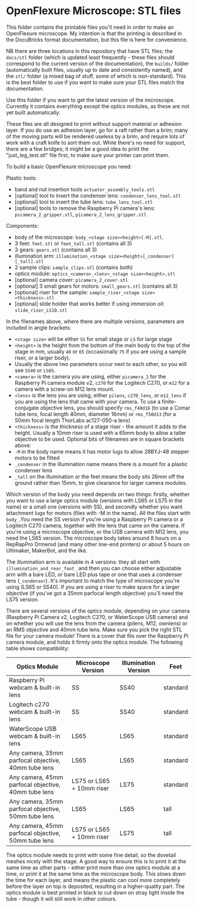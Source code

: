 OpenFlexure Microscope: STL files
=================================

This folder contains the printable files you'll need in order to make an
OpenFlexure microscope.  My intention is that the printing is described in
the DocuBricks format documentation, but this file is here for convenience.

NB there are three locations in this repository that have STL files; the ``docs/stl`` folder (which is updated least frequently - these files should correspond to the current version of the documentation), the ``builds/`` folder (automatically built files, usually up to date and consistently named), and the ``stl/`` folder (a mixed bag of stuff, some of which is non-standard).  This is the best folder to use if you want to make sure your STL files match the documentation.

Use this folder if you want to get the latest version of the microscope.  Currently it contains everything except the optics modules, as these are not yet built automatically.

These files are all designed to print without support material or adhesion layer.  If you do use an adhesion layer, go for a raft rather than a brim; many of the moving parts will be rendered useless by a brim, and require lots of work with a craft knife to sort them out.  While there's no need for support, there are a few bridges; it might be a good idea to print the "just_leg_test.stl" file first, to make sure your printer can print them.

To build a basic OpenFlexure microscope you need:

Plastic tools:
* band and nut insertion tools ``actuator_assembly_tools.stl``
* [optional] tool to insert the condenser lens: ``condenser_lens_tool.stl``
* [optional] tool to insert the tube lens: ``tube_lens_tool.stl``
* [optional] tools to remove the Raspberry Pi camera's lens: ``picamera_2_gripper.stl``, ``picamera_2_lens_gripper.stl``

Components:
* body of the microscope: ``body_<stage size><height>[-M].stl``.
* 3 feet: ``feet.stl`` or ``feet_tall.stl`` (contains all 3)
* 3 gears: ``gears.stl`` (contains all 3)
* illumination arm: ``illumination_<stage size><height>[_condenser][_tall].stl``
* 2 sample clips: ``sample_clips.stl`` (contains both)
* optics module: ``optics_<camera>_<lens>_<stage size><height>.stl``
* [optional] camera cover: ``picamera_2_cover.stl``
* [optional] 3 small gears for motors: ``small_gears.stl`` (contains all 3)
* [optional] riser for the sample: ``sample_riser_<stage size><thickness>.stl``
* [optional] slide holder that works better if using immersion oil: ``slide_riser_LS10.stl``

In the filenames above, where there are multiple versions, parameters are included in angle brackets:
* ``<stage size>`` will be either ``SS`` for small stage or ``LS`` for large stage
* ``<height>`` is the height from the bottom of the main body to the top of the stage in mm, usually ``40`` or ``65`` (occasionally ``75`` if you are using a sample riser, or a larger body).
* Usually the above two parameters occur next to each other, so you will see ``SS40`` or ``LS65``.
* ``<camera>`` is the camera you are using, either ``picamera_2`` for the Raspberry Pi camera module v2, ``c270`` for the Logitech C270, or ``m12`` for a camera with a screw-on M12 lens mount.
* ``<lens>`` is the lens you are using, either ``pilens``, ``c270_lens``, or ``m12_lens`` if you are using the lens that came with your camera.  To use a finite-conjugate objective lens, you should specify ``rms_f40d16`` (to use a Comar tube lens, focal length 40mm, diameter 16mm) or ``rms_f50d13`` (for a 50mm focal length ThorLabs ac127-050-a lens)
* ``<thickness>`` is the thickness of a stage riser - the amount it adds to the height.  Usually a 10mm riser is used with a 65mm body to allow a taller objective to be used.
Optional bits of filenames are in square brackets above:
* ``-M`` in the body name means it has motor lugs to allow 28BYJ-48 stepper motors to be fitted
* ``_condenser`` in the illumination name means there is a mount for a plastic condenser lens
* ``_tall`` on the illumination or the feet means the body sits 26mm off the ground rather than 15mm, to give clearance for larger camera modules.

Which version of the body you need depends on two things: firstly, whether you want to use a large optics module (versions with LS65 or LS75 in the name) or a small one (versions with SS), and secondly whether you want attachment lugs for motors (files with -M in the name).  All the files start with `body_`.You need the SS version if you're using a Raspberry Pi camera or a Logitech C270 camera, together with the lens that came on the camera.  If you're using a microscope objective, or the USB camera with M12 lens, you need the LS65 version.  The microscope body takes around 8 hours on a RepRapPro Ormerod (and many other low-end printers) or about 5 hours on Ultimaker, MakerBot, and the like.  

The illumination arm is available in 4 versions: they all start with `illumination_and_rear_foot_` and then you can choose either adjustable arm with a bare LED, or bare LED plus tape or one that uses a condenser lens (`_condenser`).  It's important to match the type of microscope you're using (LS65 or SS40).  If you are using a riser to make space for a larger objective (if you've got a 35mm parfocal length objective) you'll need the LS75 version.

There are several versions of the optics module, depending on your camera (Raspberry Pi Camera v2, Logitech C270, or WaterScope USB camera) and on whether you will use the lens from the camera (pilens, M12, ownlens) or an RMS objective and 40mm tube lens.  Make sure you pick the right STL file for your camera module!  There is a cover that fits over the Raspberry Pi camera module, and holds it firmly onto the optics module.  The following table shows compatibility:

| Optics Module | Microscope Version | Illumination Version | Feet |
|---------------|--------------------|----------------------|------|
| Raspberry Pi webcam & built-in lens | SS | SS40 | standard |
| Logitech c270 webcam & built-in lens | SS | SS40 | standard |
| WaterScope USB webcam & built-in lens | LS65 | LS65 | standard |
| Any camera, 35mm parfocal objective, 40mm tube lens | LS65 | LS65 | standard |
| Any camera, 45mm parfocal objective, 40mm tube lens | LS75 or LS65 + 10mm riser | LS75 | standard |
| Any camera, 35mm parfocal objective, 50mm tube lens | LS65 | LS65 | tall |
| Any camera, 45mm parfocal objective, 50mm tube lens | LS75 or LS65 + 10mm riser | LS75 | tall |

The optics module needs to print with some fine detail, so the dovetail meshes nicely with the stage.  A good way to ensure this is to print it at the same time as other parts - either print more than one optics module at a time, or print it at the same time as the microscope body.  This slows down the time for each layer, and means the plastic can cool more completely before the layer on top is deposited, resulting in a higher-quality part.  The optics module is best printed in black to cut down on stray light inside the tube - though it will still work in other colours.

